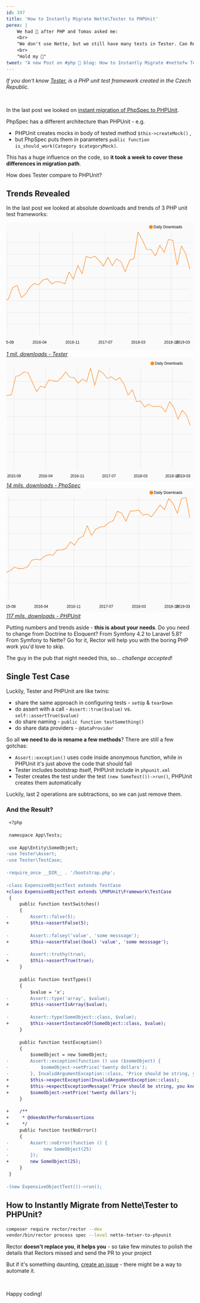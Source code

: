 ```yaml
---
id: 197
title: 'How to Instantly Migrate Nette\Tester to PHPUnit'
perex: |
    We had 🍺 after PHP and Tomas asked me:
    <br>
    "We don't use Nette, but we still have many tests in Tester. Can Rector migrate them to PHPUnit?"
    <br>
    "Hold my 🍺"
tweet: "A new Post on #php 🐘 blog: How to Instantly Migrate #nettefw Tester to #phpunit"
---
```


*If you don't know [Tester](https://tester.nette.org/en/), is a PHP unit test framework created in the Czech Republic.*

<br>

In the last post we looked on [instant migration of PhpSpec to PHPUnit](/blog/2019/03/21/how-to-instantly-migrate-phpspec-to-phpunit/).

PhpSpec has a different architecture than PHPUnit - e.g.

- PHPUnit creates mocks in body of tested method `$this->createMock()` ,
- but PhpSpec puts them in parameters `public function is_should_work(Category $categoryMock)`.

This has a huge influence on the code, so **it took a week to cover these differences in migration path**.

How does Tester compare to PHPUnit?

## Trends Revealed

In the last post we looked at absolute downloads and trends of 3 PHP unit test frameworks:

<div class="row text-center mb-5 mt-5">
    <div class="col-md-4 col-sm-4">
        <a href="https://packagist.org/packages/nette/tester/stats">
            <img src="/assets/images/posts/2019/unit-mig/tester.png">
            <br>
            <em>1 mil. downloads - Tester</em>
        </a>
    </div>
    <div class="col-md-4 col-sm-4">
        <a href="https://packagist.org/packages/phpspec/phpspec/stats">
            <img src="/assets/images/posts/2019/unit-mig/spec.png">
            <br>
            <em>14 mils. downloads - PhpSpec</em>
        </a>
    </div>
    <div class="col-md-4 col-sm-4">
        <a href="https://packagist.org/packages/phpunit/phpunit/stats">
            <img src="/assets/images/posts/2019/unit-mig/phpunit.png">
            <br>
            <em>117 mils. downloads - PHPUnit</em>
        </a>
    </div>
</div>

Putting numbers and trends aside - **this is about your needs**. Do you need to change from Doctrine to Eloquent? From Symfony 4.2 to Laravel 5.8? From Symfony to Nette? Go for it, Rector will help you with the boring PHP work you'd love to skip.

The guy in the pub that night needed this, so...  *challenge accepted*!

## Single Test Case

Luckily, Tester and PHPUnit are like twins:

- share the same approach in configuring tests - `setUp` & `tearDown`
- do assert with a call - `Assert::true($value)` vs. `self::assertTrue($value)`
- do share naming  - `public function testSomething()`
- do share data providers - `@dataProvider`

So all **we need to do is rename a few methods**? There are still a few gotchas:

- `Assert::exception()` uses code inside anonymous function, while in PHPUnit it's just above the code that should fail
- Tester includes bootstrap itself, PHPUnit include in `phpunit.xml`
- Tester creates the test under the test `(new SomeTest())->run()`, PHPUnit creates them automatically

Luckily, last 2 operations are subtractions, so we can just remove them.

### And the Result?

```diff
 <?php

 namespace App\Tests;

 use App\Entity\SomeObject;
-use Tester\Assert;
-use Tester\TestCase;

-require_once __DIR__ . '/bootstrap.php';

-class ExpensiveObjectTest extends TestCase
+class ExpensiveObjectTest extends \PHPUnit\Framework\TestCase
 {
     public function testSwitches()
     {
-        Assert::false(5);
+        $this->assertFalse(5);

-        Assert::falsey('value', 'some messsage');
+        $this->assertFalse((bool) 'value', 'some messsage');

-        Assert::truthy(true);
+        $this->assertTrue(true);
     }

     public function testTypes()
     {
         $value = 'x';
-        Assert::type('array', $value);
+        $this->assertIsArray($value);

-        Assert::type(SomeObject::class, $value);
+        $this->assertInstanceOf(SomeObject::class, $value);
     }

     public function testException()
     {
         $someObject = new SomeObject;
-        Assert::exception(function () use ($someObject) {
-            $someObject->setPrice('twenty dollars');
-        }, InvalidArgumentException::class, 'Price should be string, you know');
+        $this->expectException(InvalidArgumentException::class);
+        $this->expectExceptionMessage('Price should be string, you know');
+        $someObject->setPrice('twenty dollars');
     }

+    /**
+     * @doesNotPerformAssertions
+     */
     public function testNoError()
     {
-        Assert::noError(function () {
-             new SomeObject(25)
-        });
+        new SomeObject(25);
     }
 }

-(new ExpensiveObjectTest())->run();
```

## How to Instantly Migrate from Nette\Tester to PHPUnit?

```bash
composer require rector/rector --dev
vendor/bin/rector process spec --level nette-tetser-to-phpunit
```

Rector **doesn't replace you**, **it helps you** - so take few minutes to polish the details that Rectors missed and send the PR to your project
 <em class="fas fa-fw fa-check text-success fa-lg"></em>

But if it's something daunting, [create an issue](https://github.com/rectorphp/rector/issues) - there might be a way to automate it.

<br>

Happy coding!
